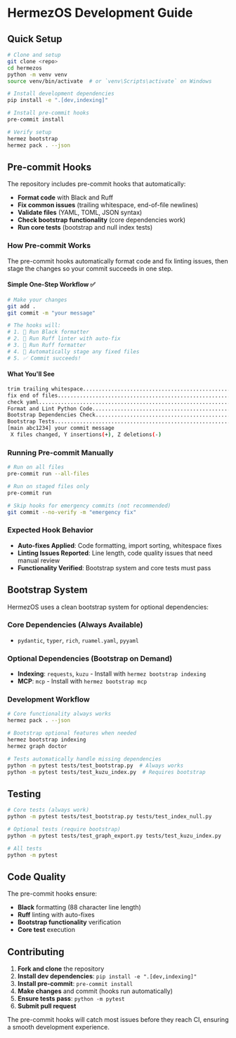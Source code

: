 # HermezOS Development Guide

## Quick Setup

```bash
# Clone and setup
git clone <repo>
cd hermezos
python -m venv venv
source venv/bin/activate  # or `venv\Scripts\activate` on Windows

# Install development dependencies
pip install -e ".[dev,indexing]"

# Install pre-commit hooks
pre-commit install

# Verify setup
hermez bootstrap
hermez pack . --json
```

## Pre-commit Hooks

The repository includes pre-commit hooks that automatically:

- **Format code** with Black and Ruff
- **Fix common issues** (trailing whitespace, end-of-file newlines)
- **Validate files** (YAML, TOML, JSON syntax)
- **Check bootstrap functionality** (core dependencies work)
- **Run core tests** (bootstrap and null index tests)

### How Pre-commit Works

The pre-commit hooks automatically format code and fix linting issues, then stage the changes so your commit succeeds in one step.

#### Simple One-Step Workflow ✅
```bash
# Make your changes
git add .
git commit -m "your message"

# The hooks will:
# 1. 🔧 Run Black formatter
# 2. 🔧 Run Ruff linter with auto-fix
# 3. 🔧 Run Ruff formatter
# 4. 📝 Automatically stage any fixed files
# 5. ✅ Commit succeeds!
```

#### What You'll See
```bash
trim trailing whitespace.................................................Passed
fix end of files.........................................................Passed
check yaml...............................................................Passed
Format and Lint Python Code..............................................Passed
Bootstrap Dependencies Check.............................................Passed
Bootstrap Tests..........................................................Passed
[main abc1234] your commit message
 X files changed, Y insertions(+), Z deletions(-)
```

### Running Pre-commit Manually

```bash
# Run on all files
pre-commit run --all-files

# Run on staged files only
pre-commit run

# Skip hooks for emergency commits (not recommended)
git commit --no-verify -m "emergency fix"
```

### Expected Hook Behavior

- **Auto-fixes Applied**: Code formatting, import sorting, whitespace fixes
- **Linting Issues Reported**: Line length, code quality issues that need manual review
- **Functionality Verified**: Bootstrap system and core tests must pass

## Bootstrap System

HermezOS uses a clean bootstrap system for optional dependencies:

### Core Dependencies (Always Available)
- `pydantic`, `typer`, `rich`, `ruamel.yaml`, `pyyaml`

### Optional Dependencies (Bootstrap on Demand)
- **Indexing**: `requests`, `kuzu` - Install with `hermez bootstrap indexing`
- **MCP**: `mcp` - Install with `hermez bootstrap mcp`

### Development Workflow

```bash
# Core functionality always works
hermez pack . --json

# Bootstrap optional features when needed
hermez bootstrap indexing
hermez graph doctor

# Tests automatically handle missing dependencies
python -m pytest tests/test_bootstrap.py  # Always works
python -m pytest tests/test_kuzu_index.py  # Requires bootstrap
```

## Testing

```bash
# Core tests (always work)
python -m pytest tests/test_bootstrap.py tests/test_index_null.py

# Optional tests (require bootstrap)
python -m pytest tests/test_graph_export.py tests/test_kuzu_index.py

# All tests
python -m pytest
```

## Code Quality

The pre-commit hooks ensure:
- **Black** formatting (88 character line length)
- **Ruff** linting with auto-fixes
- **Bootstrap functionality** verification
- **Core test** execution

## Contributing

1. **Fork and clone** the repository
2. **Install dev dependencies**: `pip install -e ".[dev,indexing]"`
3. **Install pre-commit**: `pre-commit install`
4. **Make changes** and commit (hooks run automatically)
5. **Ensure tests pass**: `python -m pytest`
6. **Submit pull request**

The pre-commit hooks will catch most issues before they reach CI, ensuring a smooth development experience.
